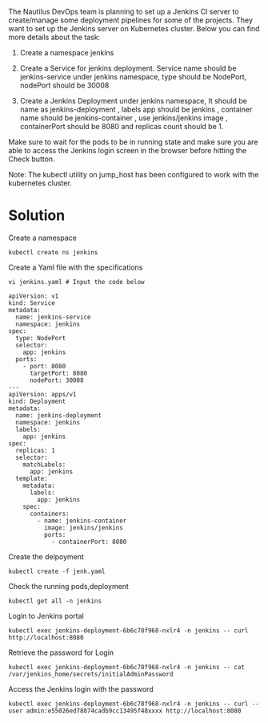 
The Nautilus DevOps team is planning to set up a Jenkins CI server to create/manage some deployment pipelines for some of the projects. They want to set up the Jenkins server on Kubernetes cluster. Below you can find more details about the task:



1) Create a namespace jenkins

2) Create a Service for jenkins deployment. Service name should be jenkins-service under jenkins namespace, type should be NodePort, nodePort should be 30008

3) Create a Jenkins Deployment under jenkins namespace, It should be name as jenkins-deployment , labels app should be jenkins , container name should be jenkins-container , use jenkins/jenkins image , containerPort should be 8080 and replicas count should be 1.

Make sure to wait for the pods to be in running state and make sure you are able to access the Jenkins login screen in the browser before hitting the Check button.

Note: The kubectl utility on jump_host has been configured to work with the kubernetes cluster.

Solution
==========
Create a  namespace
```
kubectl create ns jenkins
```
Create a Yaml file with the specifications 

```
vi jenkins.yaml # Input the code below
```
```
apiVersion: v1
kind: Service
metadata:
  name: jenkins-service
  namespace: jenkins
spec:
  type: NodePort
  selector:
    app: jenkins
  ports:
    - port: 8080
      targetPort: 8080
      nodePort: 30008
---
apiVersion: apps/v1
kind: Deployment
metadata:
  name: jenkins-deployment
  namespace: jenkins
  labels:
    app: jenkins
spec:
  replicas: 1
  selector:
    matchLabels:
      app: jenkins
  template:
    metadata:
      labels:
        app: jenkins
    spec:
      containers:
        - name: jenkins-container
          image: jenkins/jenkins
          ports:
            - containerPort: 8080
```
Create the delpoyment 
```
kubectl create -f jenk.yaml 
```
Check the running pods,deployment
```
kubectl get all -n jenkins
```
Login to Jenkins portal
``` 
kubectl exec jenkins-deployment-6b6c78f968-nxlr4 -n jenkins -- curl http://localhost:8080
```
Retrieve the password for Login
```    
kubectl exec jenkins-deployment-6b6c78f968-nxlr4 -n jenkins -- cat /var/jenkins_home/secrets/initialAdminPassword
```
Access the Jenkins login with the password 
```
kubectl exec jenkins-deployment-6b6c78f968-nxlr4 -n jenkins -- curl --user admin:e55026ed78874cadb9cc13495f48xxxx http://localhost:8080
```
